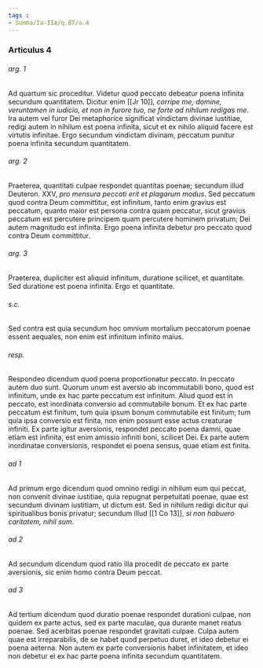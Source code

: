 ```yaml
---
tags : 
- Summa/Ia-IIæ/q.87/a.4
---
```


### Articulus 4

###### arg. 1
Ad quartum sic proceditur. Videtur quod peccato debeatur poena infinita secundum quantitatem. Dicitur enim [[Jr 10]], *corripe me, domine, veruntamen in iudicio, et non in furore tuo, ne forte ad nihilum redigas me*. Ira autem vel furor Dei metaphorice significat vindictam divinae iustitiae, redigi autem in nihilum est poena infinita, sicut et ex nihilo aliquid facere est virtutis infinitae. Ergo secundum vindictam divinam, peccatum punitur poena infinita secundum quantitatem.

###### arg. 2
Praeterea, quantitati culpae respondet quantitas poenae; secundum illud Deuteron. XXV, *pro mensura peccati erit et plagarum modus*. Sed peccatum quod contra Deum committitur, est infinitum, tanto enim gravius est peccatum, quanto maior est persona contra quam peccatur, sicut gravius peccatum est percutere principem quam percutere hominem privatum; Dei autem magnitudo est infinita. Ergo poena infinita debetur pro peccato quod contra Deum committitur.

###### arg. 3
Praeterea, dupliciter est aliquid infinitum, duratione scilicet, et quantitate. Sed duratione est poena infinita. Ergo et quantitate.

###### s.c.
Sed contra est quia secundum hoc omnium mortalium peccatorum poenae essent aequales, non enim est infinitum infinito maius.

###### resp.
Respondeo dicendum quod poena proportionatur peccato. In peccato autem duo sunt. Quorum unum est aversio ab incommutabili bono, quod est infinitum, unde ex hac parte peccatum est infinitum. Aliud quod est in peccato, est inordinata conversio ad commutabile bonum. Et ex hac parte peccatum est finitum, tum quia ipsum bonum commutabile est finitum; tum quia ipsa conversio est finita, non enim possunt esse actus creaturae infiniti. Ex parte igitur aversionis, respondet peccato poena damni, quae etiam est infinita, est enim amissio infiniti boni, scilicet Dei. Ex parte autem inordinatae conversionis, respondet ei poena sensus, quae etiam est finita.

###### ad 1
Ad primum ergo dicendum quod omnino redigi in nihilum eum qui peccat, non convenit divinae iustitiae, quia repugnat perpetuitati poenae, quae est secundum divinam iustitiam, ut dictum est. Sed in nihilum redigi dicitur qui spiritualibus bonis privatur; secundum illud [[1 Co 13]], *si non habuero caritatem, nihil sum*.

###### ad 2
Ad secundum dicendum quod ratio illa procedit de peccato ex parte aversionis, sic enim homo contra Deum peccat.

###### ad 3
Ad tertium dicendum quod duratio poenae respondet durationi culpae, non quidem ex parte actus, sed ex parte maculae, qua durante manet reatus poenae. Sed acerbitas poenae respondet gravitati culpae. Culpa autem quae est irreparabilis, de se habet quod perpetuo duret, et ideo debetur ei poena aeterna. Non autem ex parte conversionis habet infinitatem, et ideo non debetur ei ex hac parte poena infinita secundum quantitatem.


